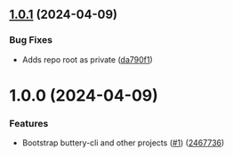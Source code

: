 ## [1.0.1](https://github.com/drewdecarme/buttery-tools/compare/v1.0.0...v1.0.1) (2024-04-09)


### Bug Fixes

* Adds repo root as private ([da790f1](https://github.com/drewdecarme/buttery-tools/commit/da790f13f23e42de876a99c6e4137d053cc77321))

# 1.0.0 (2024-04-09)


### Features

* Bootstrap buttery-cli and other projects ([#1](https://github.com/drewdecarme/buttery-tools/issues/1)) ([2467736](https://github.com/drewdecarme/buttery-tools/commit/2467736a37ee27123ad39d00d864512c6e06d263))
